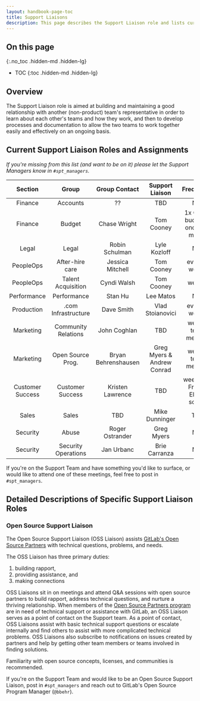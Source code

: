 ```yaml
---
layout: handbook-page-toc
title: Support Liaisons
description: This page describes the Support Liaison role and lists current liaisons
---
```


## On this page
{:.no_toc .hidden-md .hidden-lg}

- TOC
{:toc .hidden-md .hidden-lg}

## Overview

The Support Liaison role is aimed at building and maintaining a good
relationship with another (non-product) team's representative in order to learn
about each other's teams and how they work, and then to develop processes and
documentation to allow the two teams to work together easily and effectively on
an ongoing basis.

## Current Support Liaison Roles and Assignments
<!-- I'm suggesting that for liaisons we do not specify a liaison and a manager, just a liaison. So
     I've removed the managers from the table. Most of the roles had only a manager listed, and for
     those I've made the manager the liaison. Verify with the managers about the removal. The list is:
     UX/UX : Lyle
     UX/Docs : Tom A
     Production : Lyle
     Security : Lyle
     Sales/Community : Tom A
     -->

*If you're missing from this list (and want to be on it) please let the Support
Managers know in `#spt_managers`.*

| Section          | Group               | Group Contact       | Support Liaison       | Frequency                         |
|:----------------:|:-------------------:|:-------------------:|:---------------------:|:---------------------------------:|
| Finance          | Accounts            | ??                  | TBD                   | N/A |
| Finance          | Budget              | Chase Wright        | Tom Cooney            | 1x Qtr on budget + once per month |
| Legal            | Legal               | Robin Schulman      | Lyle Kozloff          | N/A |
| PeopleOps        | After-hire care     | Jessica Mitchell    | Tom Cooney            | every 2 weeks |
| PeopleOps        | Talent Acquisition  | Cyndi Walsh         | Tom Cooney            | weekly |
| Performance      | Performance         | Stan Hu             | Lee Matos             | N/A |
| Production       | .com Infrastructure | Dave Smith          | Vlad Stoianovici      | every 2 weeks |
| Marketing        | Community Relations | John Coghlan        | TBD                   | weekly team meeting |
| Marketing        | Open Source Prog.   | Bryan Behrenshausen | Greg Myers & Andrew Conrad | weekly team meeting |
| Customer Success | Customer Success    | Kristen Lawrence    | TBD                   | weekly on Fri join EMEA scrum |
| Sales            | Sales               | TBD                 | Mike Dunninger        | TBD |
| Security         | Abuse               | Roger Ostrander     | Greg Myers            | N/A |
| Security         | Security Operations | Jan Urbanc          | Brie Carranza         | N/A |

If you're on the Support Team and have something you'd like to surface, or would like to attend one of these meetings, feel free to post in `#spt_managers`.

## Detailed Descriptions of Specific Support Liaison Roles

### Open Source Support Liaison

The Open Source Support Liaison (OSS Liaison) assists [GitLab's Open Source
Partners](https://about.gitlab.com/solutions/open-source/partners/) with technical questions, problems, and needs.

The OSS Liaison has three primary duties:

1. building rapport,
1. providing assistance, and
1. making connections

OSS Liaisons sit in on meetings and attend Q&A sessions with open source
partners to build rapport, address technical questions, and nurture a thriving
relationship. When members of the [Open Source Partners program](https://about.gitlab.com/solutions/open-source/partners/) are in need of technical support or
assistance with GitLab, an OSS Liaison serves as a point of contact on the
Support team. As a point of contact, OSS Liaisons assist with basic technical
support questions or escalate internally and find others to assist with more
complicated technical problems. OSS Liaisons also subscribe to notifications
on issues created by partners and help by getting other team members or teams
involved in finding solutions.

Familiarity with open source concepts, licenses, and communities is recommended.

If you're on the Support Team and would like to be an Open Source Support
Liaison, post in `#spt_managers` and reach out to GitLab's Open Source Program
Manager (`@bbehr`).
